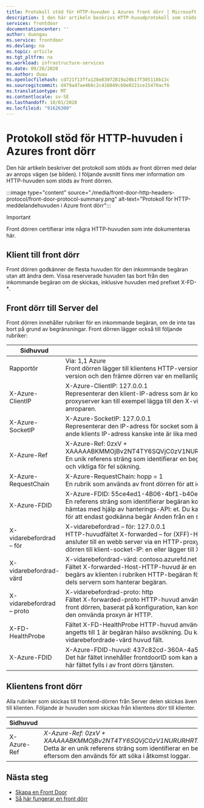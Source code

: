```yaml
---
title: Protokoll stöd för HTTP-huvuden i Azures front dörr | Microsoft Docs
description: I den här artikeln beskrivs HTTP-huvudprotokoll som stöds av front dörren.
services: frontdoor
documentationcenter: ''
author: duongau
ms.service: frontdoor
ms.devlang: na
ms.topic: article
ms.tgt_pltfrm: na
ms.workload: infrastructure-services
ms.date: 09/28/2020
ms.author: duau
ms.openlocfilehash: cd721f13ffa128e83072819a20b17f305118b13c
ms.sourcegitcommit: d479ad7ae4b6c2c416049cb0e0221ce15470acf6
ms.translationtype: MT
ms.contentlocale: sv-SE
ms.lasthandoff: 10/01/2020
ms.locfileid: "91626300"
---
```

# <a name="protocol-support-for-http-headers-in-azure-front-door"></a>Protokoll stöd för HTTP-huvuden i Azures front dörr
Den här artikeln beskriver det protokoll som stöds av front dörren med delar av anrops vägen (se bilden). I följande avsnitt finns mer information om HTTP-huvuden som stöds av front dörren.

:::image type="content" source="./media/front-door-http-headers-protocol/front-door-protocol-summary.png" alt-text="Protokoll för HTTP-meddelandehuvuden i Azure front dörr":::

>[!IMPORTANT]
>Front dörren certifierar inte några HTTP-huvuden som inte dokumenteras här.

## <a name="client-to-front-door"></a>Klient till front dörr
Front dörren godkänner de flesta huvuden för den inkommande begäran utan att ändra dem. Vissa reserverade huvuden tas bort från den inkommande begäran om de skickas, inklusive huvuden med prefixet X-FD-*.

## <a name="front-door-to-backend"></a>Front dörr till Server del

Front dörren innehåller rubriker för en inkommande begäran, om de inte tas bort på grund av begränsningar. Front dörren lägger också till följande rubriker:

| Sidhuvud  | Exempel och beskrivning |
| ------------- | ------------- |
| Rapportör |  Via: 1,1 Azure </br> Front dörren lägger till klientens HTTP-version följt av *Azure* som värde för via-huvudet. Den här rubriken anger klientens HTTP-version och den främre dörren var en mellanliggande mottagare för begäran mellan klienten och Server delen.  |
| X-Azure-ClientIP | X-Azure-ClientIP: 127.0.0.1 </br> Representerar den klient-IP-adress som är kopplad till den begäran som bearbetas. En begäran som kommer från en proxyserver kan till exempel lägga till den X-vidarebefordrade-för-rubriken för att ange IP-adressen för den ursprungliga anroparen. |
| X-Azure-SocketIP |  X-Azure-SocketIP: 127.0.0.1 </br> Representerar den IP-adress för socket som är kopplad till den TCP-anslutning som den aktuella begäran kommer från. En begär ande klients IP-adress kanske inte är lika med dess IP-adress för socket eftersom den kan skrivas över av en användare.|
| X-Azure-Ref |  X-Azure-Ref: 0zxV + XAAAAABKMMOjBv2NT4TY6SQVjC0zV1NURURHRTA2MTkANDM3YzgyY2QtMzYwYS00YTU0LTk0YzMtNWZmNzA3NjQ3Nzgz </br> En unik referens sträng som identifierar en begäran som betjänas av front dörren. Den används för att söka efter åtkomst loggar och viktiga för fel sökning.|
| X-Azure-RequestChain |  X-Azure-RequestChain: hopp = 1 </br> En rubrik som används av front dörren för att identifiera begär ande slingor och användare bör inte ta ett beroende på den. |
| X-Azure-FDID | X-Azure-FDID: 55ce4ed1-4B06-4bf1-b40e-4638452104da<br/> En referens sträng som identifierar begäran kommer från en bestämd resurs för klient delen. Värdet kan visas i Azure Portal eller hämtas med hjälp av hanterings-API: et. Du kan använda den här rubriken i kombination med IP ACL: er för att låsa slut punkten för att endast godkänna begär Anden från en speciell resurs för en klient. Se vanliga frågor och svar för [Mer information](front-door-faq.md#how-do-i-lock-down-the-access-to-my-backend-to-only-azure-front-door) |
| X-vidarebefordrad – för | X-vidarebefordrad – för: 127.0.0.1 </br> HTTP-huvudfältet X-forwarded – for (XFF)-HTTP-huvud identifierar ofta den ursprungliga IP-adressen för en klient som ansluter till en webb server via en HTTP-proxy eller belastningsutjämnare. Om det finns ett befintligt XFF-huvud lägger front dörren till klient-socket-IP: en eller lägger till XFF-huvudet med klientens IP-adress för socket. |
| X-vidarebefordrad-värd | X-vidarebefordrad-värd: contoso.azurefd.net </br> Fältet X-forwarded-Host-HTTP-huvud är en gemensam metod som används för att identifiera den ursprungliga värddatorn som begärs av klienten i rubriken HTTP-begäran för värd. Detta beror på att värd namnet från Front dörren kan skilja sig för Server dels servern som hanterar begäran. |
| X-vidarebefordrad – proto | X-vidarebefordrad-proto: http </br> Fältet X-forwarded-proto HTTP-huvud används ofta för att identifiera ursprungs protokollet för en HTTP-begäran, eftersom front dörren, baserat på konfiguration, kan kommunicera med Server delen med hjälp av HTTPS. Detta gäller även om begäran till den omvända proxyn är HTTP. |
| X-FD-HealthProbe | Fältet X-FD-HealthProbe HTTP-huvud används för att identifiera hälso avsökningen från Front dörren. Om den här rubriken har angetts till 1 är begäran hälso avsökning. Du kan använda när du vill begränsa åtkomsten från en viss front dörr med X-vidarebefordrade-värd huvud fält. |
|X-Azure-FDID | X-Azure-FDID-huvud: 437c82cd-360A-4a54-94c3-5ff707647783 </br> Det här fältet innehåller frontdoorID som kan användas för att identifiera vilken front-dörr inkommande begäran kommer från. Det här fältet fylls i av front dörrs tjänsten. | 


## <a name="front-door-to-client"></a>Klientens front dörr

Alla rubriker som skickas till frontend-dörren från Server delen skickas även till klienten. Följande är huvuden som skickas från klientens dörr till klienter.

| Sidhuvud  | Exempel |
| ------------- | ------------- |
| X-Azure-Ref |  *X-Azure-Ref: 0zxV + XAAAAABKMMOjBv2NT4TY6SQVjC0zV1NURURHRTA2MTkANDM3YzgyY2QtMzYwYS00YTU0LTk0YzMtNWZmNzA3NjQ3Nzgz* </br> Detta är en unik referens sträng som identifierar en begäran som betjänas av en front dörr, vilket är kritiskt för fel sökning eftersom den används för att söka i åtkomst loggar.|

## <a name="next-steps"></a>Nästa steg

- [Skapa en Front Door](quickstart-create-front-door.md)
- [Så här fungerar en front dörr](front-door-routing-architecture.md)
